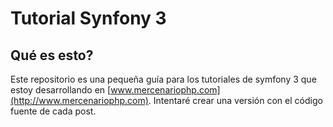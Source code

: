 Tutorial Synfony 3
========================


Qué es esto?
--------------

Este repositorio es una pequeña guía para los tutoriales de symfony 3 que estoy desarrollando en [www.mercenariophp.com](http://www.mercenariophp.com). Intentaré crear una versión con el código fuente de cada post.
